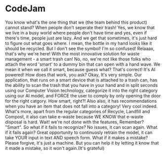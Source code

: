 # CodeJam

You know what's the one thing that we (the team behind this product) cannot stand? When people don't seperate their trash! Yes, we know that we live in a busy world where people don't have time and yes, even if there's time, people just are lazy. And we get that sometimes, it's just hard to figure out what goes where. I mean, the bottle in my hand looks like it should be recycled. But I don't see the symbol! I'm so confused! Relaaax, that's why we're here! With the most innovative solution for waste management - a smart trash can! No, no, we're not like those folks who attach the word 'smart' to a dummy bin that can open with a hand wave. We mean it when we call it smart, because guess what? That's correct! It's AI powered! 
How does that work, you ask? Okay, It's very simple. Our application, that runs on a smart device that is attached to a trash can, has the ability to scan the trash that you have in your hand and in split seconds using our Computer Vision technology, categorize it into the right category using our AI model, and FORCE the user to comply by only opening the door for the right catgory. How smart, right?! Also also, it has recommendations when you have an item that does not fall into a category! Very cool indeed. What's more, apart from the regular categories of Recycle, Landfill and Compost, it also can take e-waste because  WE KNOW that e-waste disposal is hard. Wait! we're not done with the features, Remember? "Smart". So what if it fails to recognize? No issues, it can scan again. What if it fails again? Great opportunity to continuosly retrain the model, it can take YOUR input in text AND speech form. What if it makes a mistake? Please forgive, it's just a machine. But you can help it by letting it know that it made a mistake, so it won't again.(It's grateful)
